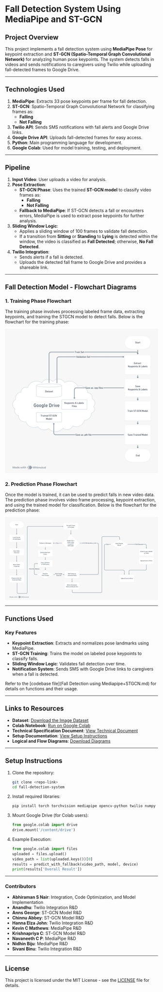 # **Fall Detection System Using MediaPipe and ST-GCN**

## **Project Overview**
This project implements a fall detection system using **MediaPipe Pose** for keypoint extraction and **ST-GCN (Spatio-Temporal Graph Convolutional Network)** for analyzing human pose keypoints. The system detects falls in videos and sends notifications to caregivers using Twilio while uploading fall-detected frames to Google Drive.

---

## **Technologies Used**

1. **MediaPipe**: Extracts 33 pose keypoints per frame for fall detection.
2. **ST-GCN**: Spatio-Temporal Graph Convolutional Network for classifying frames as:
   - **Falling**
   - **Not Falling**
3. **Twilio API**: Sends SMS notifications with fall alerts and Google Drive links.
4. **Google Drive API**: Uploads fall-detected frames for easy access.
5. **Python**: Main programming language for development.
6. **Google Colab**: Used for model training, testing, and deployment.

---

## **Pipeline**

1. **Input Video**: User uploads a video for analysis.
2. **Pose Extraction**:
   - **ST-GCN Phase**: Uses the trained **ST-GCN model** to classify video frames as:
     - **Falling**
     - **Not Falling**
   - **Fallback to MediaPipe**: If ST-GCN detects a fall or encounters errors, MediaPipe is used to extract pose keypoints for further analysis.
3. **Sliding Window Logic**:
   - Applies a sliding window of 100 frames to validate fall detection.
   - If a transition from **Sitting** or **Standing** to **Lying** is detected within the window, the video is classified as **Fall Detected**; otherwise, **No Fall Detected**.
4. **Twilio Integration**:
   - Sends alerts if a fall is detected.
   - Uploads the detected fall frame to Google Drive and provides a shareable link.

---

## Fall Detection Model - Flowchart Diagrams

### 1. Training Phase Flowchart
The training phase involves processing labeled frame data, extracting keypoints, and training the STGCN model to detect falls. Below is the flowchart for the training phase:

![Training Phase Flowchart](images/training_phase.jpeg)

### 2. Prediction Phase Flowchart
Once the model is trained, it can be used to predict falls in new video data. The prediction phase involves video frame processing, keypoint extraction, and using the trained model for classification. Below is the flowchart for the prediction phase:

![Prediction Phase Flowchart](images/prediction_phase.jpeg)

---

## **Functions Used**

### **Key Features**
- **Keypoint Extraction**: Extracts and normalizes pose landmarks using MediaPipe.
- **ST-GCN Training**: Trains the model on labeled pose keypoints to classify falls.
- **Sliding Window Logic**: Validates fall detection over time.
- **Notification System**: Sends SMS with Google Drive links to caregivers when a fall is detected.

Refer to the [codebase file](Fall Detection using Mediapipe+STGCN.md) for details on functions and their usage.

---

## **Links to Resources**
- **Dataset**: [Download the Image Dataset](https://drive.google.com/drive/folders/1ixR5y90RfxJ_PdML1vh-DIF90QMAg74t?usp=sharing)  
- **Colab Notebook**: [Run on Google Colab](https://colab.research.google.com/drive/1Veq74WtII25ADc_EB-2ZLkmD_Xqgioll?usp=sharing)  
- **Technical Specification Document**: [View Technical Document](https://docs.google.com/document/d/1muyg_PYuDU2s15_Jioph70hL91JaNWQL/edit?usp=sharing&ouid=113415972233706600255&rtpof=true&sd=true)  
- **Setup Documentation**: [View Setup Instructions](https://docs.google.com/document/d/1fC_OFTZatyQF8mavVng8m4xBi7hBZl6to2XnoEMtW2Q/edit?usp=sharing)  
- **Logical and Flow Diagrams**: [Download Diagrams](https://github.com/Abhiraman-S-Nair/YOLO-STGCN_Fall_Detection/tree/main/images)

---

## **Setup Instructions**

1. Clone the repository:
   ```bash
   git clone <repo-link>
   cd fall-detection-system
   ```

2. Install required libraries:
   ```bash
   pip install torch torchvision mediapipe opencv-python twilio numpy
   ```

3. Mount Google Drive (for Colab users):
   ```python
   from google.colab import drive
   drive.mount('/content/drive')
   ```

4. Example Execution:
   ```python
   from google.colab import files
   uploaded = files.upload()
   video_path = list(uploaded.keys())[0]
   results = predict_with_fallback(video_path, model, device)
   print(results['Overall Result'])
   ```

---

### **Contributors**
- **Abhiraman S Nair**: Integration, Code Optimization, and Model Implementation  
- **Anandhu**: Twilio Integration R&D  
- **Anns George**: ST-GCN Model R&D  
- **Chinnu Abbey**: ST-GCN Model R&D  
- **Hanna Elza John**: Twilio Integration R&D  
- **Kevin C Mathews**: MediaPipe R&D  
- **Krishnapriya C**: ST-GCN Model R&D  
- **Navaneeth C P**: MediaPipe R&D  
- **Nidhin Biju**: MediaPipe R&D  
- **Sivani Binu**: Twilio Integration R&D
  
---

## **License**
This project is licensed under the MIT License - see the [LICENSE](LICENSE) file for details.
